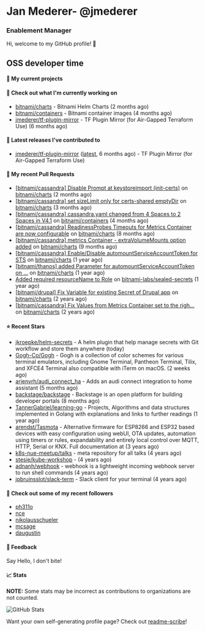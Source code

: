 # Jan Mederer- @jmederer
### Enablement Manager

Hi, welcome to my GitHub profile! 👋

## OSS developer time

#### 🌱 My current projects

#### 👷 Check out what I'm currently working on

- [bitnami/charts](https://github.com/bitnami/charts) - Bitnami Helm Charts (2 months ago)
- [bitnami/containers](https://github.com/bitnami/containers) - Bitnami container images (4 months ago)
- [jmederer/tf-plugin-mirror](https://github.com/jmederer/tf-plugin-mirror) - TF Plugin Mirror (for Air-Gapped Terraform Use)  (6 months ago)

#### 🔭 Latest releases I've contributed to

- [jmederer/tf-plugin-mirror](https://github.com/jmederer/tf-plugin-mirror) ([latest](https://github.com/jmederer/tf-plugin-mirror/releases/tag/latest), 6 months ago) - TF Plugin Mirror (for Air-Gapped Terraform Use) 

#### 🔨 My recent Pull Requests

- [[bitnami/cassandra] Disable Prompt at keystoreimport (init-certs)](https://github.com/bitnami/charts/pull/15803) on [bitnami/charts](https://github.com/bitnami/charts) (2 months ago)
- [[bitnami/cassandra] set sizeLimit only for certs-shared emptyDir](https://github.com/bitnami/charts/pull/15315) on [bitnami/charts](https://github.com/bitnami/charts) (3 months ago)
- [[bitnami/cassandra] cassandra.yaml changed from 4 Spaces to 2 Spaces in V4.1](https://github.com/bitnami/containers/pull/21215) on [bitnami/containers](https://github.com/bitnami/containers) (4 months ago)
- [[bitnami/cassandra] ReadinessProbes Timeouts for Metrics Container are now configurable](https://github.com/bitnami/charts/pull/12351) on [bitnami/charts](https://github.com/bitnami/charts) (8 months ago)
- [[bitnami/cassandra] metrics Container - extraVolumeMounts option added](https://github.com/bitnami/charts/pull/12231) on [bitnami/charts](https://github.com/bitnami/charts) (9 months ago)
- [[bitnami/cassandra] Enable/Disable automountServiceAccountToken for STS](https://github.com/bitnami/charts/pull/9661) on [bitnami/charts](https://github.com/bitnami/charts) (1 year ago)
- [[bitnami/thanos] added Parameter for automountServiceAccountToken on …](https://github.com/bitnami/charts/pull/9590) on [bitnami/charts](https://github.com/bitnami/charts) (1 year ago)
- [Added required resourceName to Role](https://github.com/bitnami-labs/sealed-secrets/pull/745) on [bitnami-labs/sealed-secrets](https://github.com/bitnami-labs/sealed-secrets) (1 year ago)
- [[bitnami/drupal] Fix Variable for existing Secret of Drupal app](https://github.com/bitnami/charts/pull/7409) on [bitnami/charts](https://github.com/bitnami/charts) (2 years ago)
- [[bitnami/cassandra] Fix Values from Metrics Container set to the righ…](https://github.com/bitnami/charts/pull/5957) on [bitnami/charts](https://github.com/bitnami/charts) (2 years ago)

#### ⭐ Recent Stars

- [jkroepke/helm-secrets](https://github.com/jkroepke/helm-secrets) - A helm plugin that help manage secrets with Git workflow and store them anywhere (today)
- [Gogh-Co/Gogh](https://github.com/Gogh-Co/Gogh) - Gogh is a collection of color schemes for various terminal emulators, including Gnome Terminal, Pantheon Terminal, Tilix, and XFCE4 Terminal also compatible with iTerm on macOS. (2 weeks ago)
- [arjenvrh/audi_connect_ha](https://github.com/arjenvrh/audi_connect_ha) - Adds an audi connect integration to home assistant (5 months ago)
- [backstage/backstage](https://github.com/backstage/backstage) - Backstage is an open platform for building developer portals (8 months ago)
- [TannerGabriel/learning-go](https://github.com/TannerGabriel/learning-go) - Projects, Algorithms and data structures implemented in Golang with explanations and links to further readings (1 year ago)
- [arendst/Tasmota](https://github.com/arendst/Tasmota) - Alternative firmware for ESP8266 and ESP32 based devices with easy configuration using webUI, OTA updates, automation using timers or rules, expandability and entirely local control over MQTT, HTTP, Serial or KNX. Full documentation at (3 years ago)
- [k8s-nue-meetup/talks](https://github.com/k8s-nue-meetup/talks) - meta repository for all talks (4 years ago)
- [stesie/kube-workshop](https://github.com/stesie/kube-workshop) -  (4 years ago)
- [adnanh/webhook](https://github.com/adnanh/webhook) - webhook is a lightweight incoming webhook server to run shell commands (4 years ago)
- [jpbruinsslot/slack-term](https://github.com/jpbruinsslot/slack-term) - Slack client for your terminal (4 years ago)

#### 👯 Check out some of my recent followers

- [ph311o](https://github.com/ph311o)
- [nce](https://github.com/nce)
- [nikolausschueler](https://github.com/nikolausschueler)
- [mcsage](https://github.com/mcsage)
- [daugustin](https://github.com/daugustin)

#### 💬 Feedback

Say Hello, I don't bite!

#### 📈 Stats

**NOTE:** Some stats may be incorrect as contributions to organizations
are not counted.

![GitHub Stats](https://github-readme-stats.vercel.app/api?username=jmederer&count_private=false&theme=tokyonight&show_icons=true)

Want your own self-generating profile page? Check out [readme-scribe](https://github.com/muesli/readme-scribe)!
